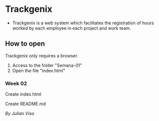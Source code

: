 # Trackgenix
- Trackgenix is a web system which facilitates the registration of hours worked by each employee in each project and work team.

## How to open
Trackgenix only requires a browser.

1) Access to the folder "Semana-01"
2) Open the file "index.html"

### Week 02
Create index.html 

Create README.md


_By Julian Viso_

